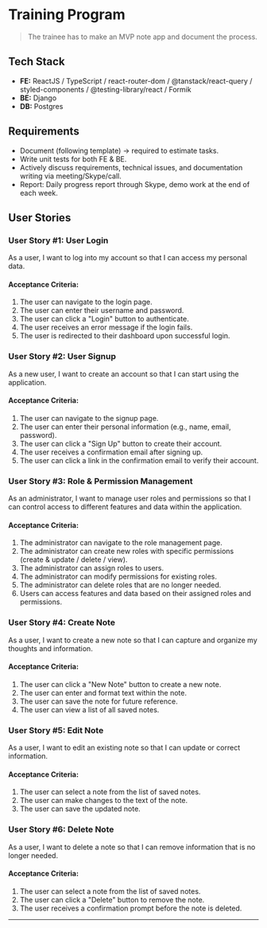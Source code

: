 # Training Program

> The trainee has to make an MVP note app and document the process.

## Tech Stack
- **FE:** ReactJS / TypeScript / react-router-dom / @tanstack/react-query / styled-components / @testing-library/react / Formik
- **BE:** Django
- **DB:** Postgres

## Requirements
- Document (following template) → required to estimate tasks.
- Write unit tests for both FE & BE.
- Actively discuss requirements, technical issues, and documentation writing via meeting/Skype/call.
- Report: Daily progress report through Skype, demo work at the end of each week.

## User Stories

### User Story #1: User Login
As a user, I want to log into my account so that I can access my personal data.

#### Acceptance Criteria:
1. The user can navigate to the login page.
2. The user can enter their username and password.
3. The user can click a "Login" button to authenticate.
4. The user receives an error message if the login fails.
5. The user is redirected to their dashboard upon successful login.

### User Story #2: User Signup
As a new user, I want to create an account so that I can start using the application.

#### Acceptance Criteria:
1. The user can navigate to the signup page.
2. The user can enter their personal information (e.g., name, email, password).
3. The user can click a "Sign Up" button to create their account.
4. The user receives a confirmation email after signing up.
5. The user can click a link in the confirmation email to verify their account.

### User Story #3: Role & Permission Management
As an administrator, I want to manage user roles and permissions so that I can control access to different features and data within the application.

#### Acceptance Criteria:
1. The administrator can navigate to the role management page.
2. The administrator can create new roles with specific permissions (create & update / delete / view).
3. The administrator can assign roles to users.
4. The administrator can modify permissions for existing roles.
5. The administrator can delete roles that are no longer needed.
6. Users can access features and data based on their assigned roles and permissions.

### User Story #4: Create Note
As a user, I want to create a new note so that I can capture and organize my thoughts and information.

#### Acceptance Criteria:
1. The user can click a "New Note" button to create a new note.
2. The user can enter and format text within the note.
3. The user can save the note for future reference.
4. The user can view a list of all saved notes.

### User Story #5: Edit Note
As a user, I want to edit an existing note so that I can update or correct information.

#### Acceptance Criteria:
1. The user can select a note from the list of saved notes.
2. The user can make changes to the text of the note.
3. The user can save the updated note.

### User Story #6: Delete Note
As a user, I want to delete a note so that I can remove information that is no longer needed.

#### Acceptance Criteria:
1. The user can select a note from the list of saved notes.
2. The user can click a "Delete" button to remove the note.
3. The user receives a confirmation prompt before the note is deleted.

---
